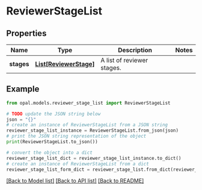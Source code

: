 # ReviewerStageList


## Properties

Name | Type | Description | Notes
------------ | ------------- | ------------- | -------------
**stages** | [**List[ReviewerStage]**](ReviewerStage.md) | A list of reviewer stages. | 

## Example

```python
from opal.models.reviewer_stage_list import ReviewerStageList

# TODO update the JSON string below
json = "{}"
# create an instance of ReviewerStageList from a JSON string
reviewer_stage_list_instance = ReviewerStageList.from_json(json)
# print the JSON string representation of the object
print(ReviewerStageList.to_json())

# convert the object into a dict
reviewer_stage_list_dict = reviewer_stage_list_instance.to_dict()
# create an instance of ReviewerStageList from a dict
reviewer_stage_list_form_dict = reviewer_stage_list.from_dict(reviewer_stage_list_dict)
```
[[Back to Model list]](../README.md#documentation-for-models) [[Back to API list]](../README.md#documentation-for-api-endpoints) [[Back to README]](../README.md)


